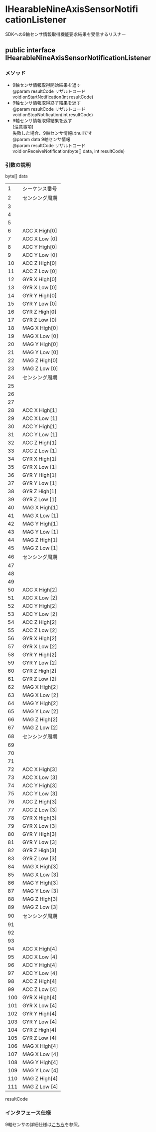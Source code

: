 # IHearableNineAxisSensorNotifi cationListener
SDKへの9軸センサ情報取得機能要求結果を受信するリスナー
## public interface IHearableNineAxisSensorNotificationListener

### メソッド
* 9軸センサ情報取得開始結果を返す<br>@param resultCode リザルトコード<br>void onStartNotification(int resultCode)
* 9軸センサ情報取得終了結果を返す<br>@param resultCode リザルトコード<br>void onStopNotification(int resultCode)
* 9軸センサ情報取得結果を返す<br>[注意事項]<br>失敗した場合、9軸センサ情報はnullです<br>@param data 9軸センサ情報<br>@param resultCode リザルトコード<br>void onReceiveNotification(byte[] data, int resultCode)

### 引数の説明
byte[] data

|||
|:--|:--|
|1|シーケンス番号|
|2|センシング周期|
|3||
|4||
|5||
|6|ACC X High[0]|
|7|ACC X Low [0]|
|8|ACC Y High[0]|
|9|ACC Y Low [0]|
|10|ACC Z High[0]|
|11|ACC Z Low [0]|
|12|GYR X High[0]|
|13|GYR X Low [0]|
|14|GYR Y High[0]|
|15|GYR Y Low [0]|
|16|GYR Z High[0]|
|17|GYR Z Low [0]|
|18|MAG X High[0]|
|19|MAG X Low [0]|
|20|MAG Y High[0]|
|21|MAG Y Low [0]|
|22|MAG Z High[0]|
|23|MAG Z Low [0]|
|24|センシング周期|
|25|
|26|
|27|
|28|ACC X High[1]|
|29|ACC X Low [1]|
|30|ACC Y High[1]|
|31|ACC Y Low [1]|
|32|ACC Z High[1]|
|33|ACC Z Low [1]|
|34|GYR X High[1]|
|35|GYR X Low [1]|
|36|GYR Y High[1]|
|37|GYR Y Low [1]|
|38|GYR Z High[1]|
|39|GYR Z Low [1]|
|40|MAG X High[1]|
|41|MAG X Low [1]|
|42|MAG Y High[1]|
|43|MAG Y Low [1]|
|44|MAG Z High[1]|
|45|MAG Z Low [1]|
|46|センシング周期|
|47||
|48||
|49||
|50|ACC X High[2]|
|51|ACC X Low [2]|
|52|ACC Y High[2]|
|53|ACC Y Low [2]|
|54|ACC Z High[2]|
|55|ACC Z Low [2]|
|56|GYR X High[2]|
|57|GYR X Low [2]|
|58|GYR Y High[2]|
|59|GYR Y Low [2]|
|60|GYR Z High[2]|
|61|GYR Z Low [2]|
|62|MAG X High[2]|
|63|MAG X Low [2]|
|64|MAG Y High[2]|
|65|MAG Y Low [2]|
|66|MAG Z High[2]|
|67|MAG Z Low [2]|
|68|センシング周期|
|69||
|70||
|71||
|72|ACC X High[3]|
|73|ACC X Low [3]|
|74|ACC Y High[3]|
|75|ACC Y Low [3]|
|76|ACC Z High[3]|
|77|ACC Z Low [3]|
|78|GYR X High[3]|
|79|GYR X Low [3]|
|80|GYR Y High[3]|
|81|GYR Y Low [3]|
|82|GYR Z High[3]|
|83|GYR Z Low [3]|
|84|MAG X High[3]|
|85|MAG X Low [3]|
|86|MAG Y High[3]|
|87|MAG Y Low [3]|
|88|MAG Z High[3]|
|89|MAG Z Low [3]|
|90|センシング周期|
|91||
|92||
|93||
|94|ACC X High[4]|
|95|ACC X Low [4]|
|96|ACC Y High[4]|
|97|ACC Y Low [4]|
|98|ACC Z High[4]|
|99|ACC Z Low [4]|
|100|GYR X High[4]|
|101|GYR X Low [4]|
|102|GYR Y High[4]|
|103|GYR Y Low [4]|
|104|GYR Z High[4]|
|105|GYR Z Low [4]|
|106|MAG X High[4]|
|107|MAG X Low [4]|
|108|MAG Y High[4]|
|109|MAG Y Low [4]|
|110|MAG Z High[4]|
|111|MAG Z Low [4]|

resultCode

### インタフェース仕様
9軸センサの詳細仕様は[こちら](IHearableNineAxisSensorNotificationListenerDetail.md)を参照。